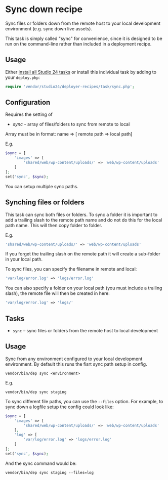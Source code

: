 # Sync down recipe

Sync files or folders down from the remote host to your local development environment (e.g. sync down live assets).

This task is simply called "sync" for convenience, since it is designed to be run on the command-line rather than included 
in a deployment recipe.

## Usage

Either [install all Studio 24 tasks](../README.md#installation) or install this individual task by adding to your `deploy.php`:

```php
require 'vendor/studio24/deployer-recipes/task/sync.php';
```

## Configuration

Requires the setting of
* _sync_ - array of files/folders to sync from remote to local

Array must be in format: name => [ remote path => local path]

E.g.

```php
$sync = [
    'images' => [
        'shared/web/wp-content/uploads/' => 'web/wp-content/uploads'
    ]
];
set('sync', $sync);
```

You can setup multiple sync paths.

## Synching files or folders

This task can sync both files or folders. To sync a folder it is important to add a trailing slash 
to the remote path name and do not do this for the local path name. This will then copy folder to folder.

E.g.

```php
'shared/web/wp-content/uploads/' => 'web/wp-content/uploads'
```

If you forget the trailing slash on the remote path it will create a sub-folder in your local path.

To sync files, you can specify the filename in remote and local:

```php
'var/log/error.log' => 'logs/error.log'
```

You can also specify a folder on your local path (you must include a trailing slash), the remote file will then be 
created in here:

```php
'var/log/error.log' => 'logs/'
```

## Tasks

- `sync` – sync files or folders from the remote host to local development

## Usage

Sync from any environment configured to your local development environment. By default this runs the 
fisrt sync path setup in config.

```
vendor/bin/dep sync <environment>
```  

E.g.

```
vendor/bin/dep sync staging
```

To sync different file paths, you can use the `--files` option. For example, to sync down a logfile setup the config 
could look like:

```php
$sync = [
    'images' => [
        'shared/web/wp-content/uploads/' => 'web/wp-content/uploads'
    ],
    'log' => [
        'var/log/error.log' => 'logs/error.log'
    ]
];
set('sync', $sync);
```

And the sync command would be:

```
vendor/bin/dep sync staging --files=log
```





